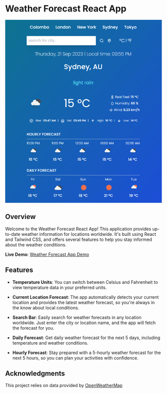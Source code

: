 # Weather Forecast React App

![App Screenshot](screenshot.png)

## Overview

Welcome to the Weather Forecast React App! This application provides up-to-date weather information for locations worldwide. It's built using React and Tailwind CSS, and offers several features to help you stay informed about the weather conditions.

**Live Demo**: [Weather Forecast App Demo](https://rizmiya-weather-forecast.surge.sh/)

## Features

- **Temperature Units**: You can switch between Celsius and Fahrenheit to view temperature data in your preferred units.

- **Current Location Forecast**: The app automatically detects your current location and provides the latest weather forecast, so you're always in the know about local conditions.

- **Search Bar**: Easily search for weather forecasts in any location worldwide. Just enter the city or location name, and the app will fetch the forecast for you.

- **Daily Forecast**: Get daily weather forecast for the next 5 days, including temperature and weather conditions.

- **Hourly Forecast**: Stay prepared with a 5-hourly weather forecast for the next 5 hours, so you can plan your activities with confidence.



## Acknowledgments

This project relies on data provided by [OpenWeatherMap](https://openweathermap.org/) 


